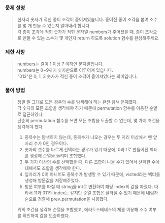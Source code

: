 ### 문제 설명

> 한자리 숫자가 적힌 종이 조각이 흩어져있습니다. 흩어진 종이 조각을 붙여 소수를 몇 개 만들 수 있는지 알아내려 합니다.  
> 각 종이 조각에 적힌 숫자가 적힌 문자열 numbers가 주어졌을 때, 종이 조각으로 만들 수 있는 소수가 몇 개인지 return 하도록 solution 함수를 완성해주세요.  

### 제한 사항

> numbers는 길이 1 이상 7 이하인 문자열입니다.  
> numbers는 0~9까지 숫자만으로 이루어져 있습니다.  
> "013"은 0, 1, 3 숫자가 적힌 종이 조각이 흩어져있다는 의미입니다.  

### 풀이 방법

> 정말 말 그대로 모든 경우의 수를 탐색해야 하는 완전 탐색 문제였다.  
> 각 숫자의 모든 조합을 생각해야 하기 때문에 permutation 함수를 이용한 순열로 접근하였다.  
> 단순히 permutation 함수를 쓰면 모든 조합을 도출할 수 없는데, 몇 가지 조건을 생각해야 했다.
>
> 1. 중복수는 탐색하지 않는데, 중복수가 나오는 경우는 두 자리 이상에서 맨 앞자리 수가 0인 경우이다.
> 2. 숫자의 갯수를 다르게 선택하는 경우가 있기 때문에, 0과 1로 만들어진 벡터를 생성해 순열을 돌리며 조합했다.
> 3. 두 가지 이상의 수를 선택했을 때, 다른 조합이 나올 수가 있어서 선택한 수에 대해서도 조합을 생각해야 한다.
> 4. 앞자리가 0이 아니어도 중복수가 발생할 수 있기 때문에, visited라는 벡터를 생성해 방문값을 저장해주었다.
> 5. 방문 여부를 따질 때 string을 int로 변환하여 해당 index의 값을 따졌다. 따라서 11과 011의 index는 같지만 순열 조합은 달라질 수 있기 때문에 내림차순으로 정렬해 prev_permutation을 사용했다.
> 
> 위의 조건을 생각해 순열을 조합했고, 에라토스테네스의 체를 이용해 소수 여부를 확인하여 값을 도출하였다.
